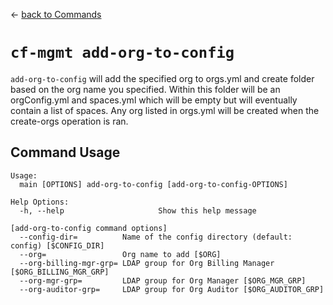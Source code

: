 &larr; [back to Commands](../README.md)

# `cf-mgmt add-org-to-config`

`add-org-to-config` will add the specified org to orgs.yml and create folder based on the org name you specified.  Within this folder will be an orgConfig.yml and spaces.yml which will be empty but will eventually contain a list of spaces.  Any org listed in orgs.yml will be created when the create-orgs operation is ran.

## Command Usage

```
Usage:
  main [OPTIONS] add-org-to-config [add-org-to-config-OPTIONS]

Help Options:
  -h, --help                     Show this help message

[add-org-to-config command options]
  --config-dir=          Name of the config directory (default: config) [$CONFIG_DIR]
  --org=                 Org name to add [$ORG]
  --org-billing-mgr-grp= LDAP group for Org Billing Manager [$ORG_BILLING_MGR_GRP]
  --org-mgr-grp=         LDAP group for Org Manager [$ORG_MGR_GRP]
  --org-auditor-grp=     LDAP group for Org Auditor [$ORG_AUDITOR_GRP]
```
